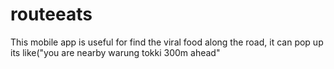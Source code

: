 # routeeats
This mobile app is useful for find the viral food along the road, it can pop up its like("you are nearby warung tokki 300m ahead"
